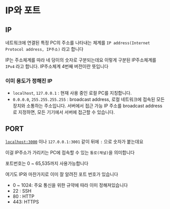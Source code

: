 # IP와 포트

## IP

네트워크에 연결된 특정 PC의 주소를 나타내는 체계를 `IP address(Internet Protocol address, IP주소)` 라고 합니다

IP는 주소체계를 따라 네 덩이의 숫자로 구분되는데요 이렇게 구분된 IP주소체계를 `IPv4` 라고 합니다. IP주소체계 4번째 버전이란 뜻입니다

### 이미 용도가 정해진 IP

- `localhost`, `127.0.0.1` : 현재 사용 중인 로컬 PC를 지칭합니다.
- `0.0.0.0`, `255.255.255.255` : broadcast address, 로컬 네트워크에 접속된 모든 장치와 소통하는 주소입니다. 서버에서 접근 가능 IP 주소를 broadcast address 로 지정하면, 모든 기기에서 서버에 접근할 수 있습니다.

## PORT

[`localhost:3000`](http://localhost:3000) 이나 `127.0.0.1:3001` 같이 뒤에 `:` 으로 숫자가 붙는데요

이걸 IP주소가 가리키는 PC에 접속할 수 있는 `통로(채널)`을 의미합니다

포트번호는 0 ~ 65,535까지 사용가능합니다

여기도 IP와 마찬가지로 이미 잘 알려진 포트 번호가 있습니다

- 0 ~ 1024: 주요 통신을 위한 규약에 따라 이미 정해져있습니다
- 22 : SSH
- 80 : HTTP
- 443: HTTPS